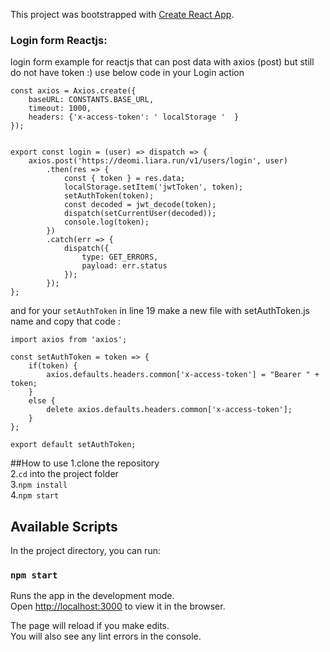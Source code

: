 This project was bootstrapped with [Create React App](https://github.com/facebook/create-react-app).

### Login form Reactjs:
login form example for reactjs that can post data with axios (post) but still do not have token :)
use below code in your Login action
```
const axios = Axios.create({
    baseURL: CONSTANTS.BASE_URL,
    timeout: 1000,
    headers: {'x-access-token': ' localStorage '  }
});


export const login = (user) => dispatch => {
    axios.post('https://deomi.liara.run/v1/users/login', user)
        .then(res => {
            const { token } = res.data;
            localStorage.setItem('jwtToken', token);
            setAuthToken(token);
            const decoded = jwt_decode(token);
            dispatch(setCurrentUser(decoded));
            console.log(token);
        })
        .catch(err => {
            dispatch({
                type: GET_ERRORS,
                payload: err.status
            });
        });
};
```
and for your `setAuthToken` in line 19 make a new file with setAuthToken.js name and copy that code :
```
import axios from 'axios';

const setAuthToken = token => {
    if(token) {
        axios.defaults.headers.common['x-access-token'] = "Bearer " + token;
    }
    else {
        delete axios.defaults.headers.common['x-access-token'];
    }
};

export default setAuthToken;
```
##How to use
1.clone the repository<br/>
2.`cd` into the project folder<br/>
3.`npm install`<br/>
4.`npm start`<br/>


## Available Scripts

In the project directory, you can run:

### `npm start`

Runs the app in the development mode.<br>
Open [http://localhost:3000](http://localhost:3000) to view it in the browser.

The page will reload if you make edits.<br>
You will also see any lint errors in the console.

